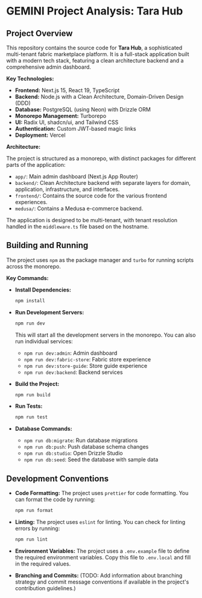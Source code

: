 # GEMINI Project Analysis: Tara Hub

## Project Overview

This repository contains the source code for **Tara Hub**, a sophisticated multi-tenant fabric marketplace platform. It is a full-stack application built with a modern tech stack, featuring a clean architecture backend and a comprehensive admin dashboard.

**Key Technologies:**

*   **Frontend:** Next.js 15, React 19, TypeScript
*   **Backend:** Node.js with a Clean Architecture, Domain-Driven Design (DDD)
*   **Database:** PostgreSQL (using Neon) with Drizzle ORM
*   **Monorepo Management:** Turborepo
*   **UI:** Radix UI, shadcn/ui, and Tailwind CSS
*   **Authentication:** Custom JWT-based magic links
*   **Deployment:** Vercel

**Architecture:**

The project is structured as a monorepo, with distinct packages for different parts of the application:

*   `app/`: Main admin dashboard (Next.js App Router)
*   `backend/`: Clean Architecture backend with separate layers for domain, application, infrastructure, and interfaces.
*   `frontend/`: Contains the source code for the various frontend experiences.
*   `medusa/`: Contains a Medusa e-commerce backend.

The application is designed to be multi-tenant, with tenant resolution handled in the `middleware.ts` file based on the hostname.

## Building and Running

The project uses `npm` as the package manager and `turbo` for running scripts across the monorepo.

**Key Commands:**

*   **Install Dependencies:**
    ```bash
    npm install
    ```

*   **Run Development Servers:**
    ```bash
    npm run dev
    ```
    This will start all the development servers in the monorepo. You can also run individual services:
    *   `npm run dev:admin`: Admin dashboard
    *   `npm run dev:fabric-store`: Fabric store experience
    *   `npm run dev:store-guide`: Store guide experience
    *   `npm run dev:backend`: Backend services

*   **Build the Project:**
    ```bash
    npm run build
    ```

*   **Run Tests:**
    ```bash
    npm run test
    ```

*   **Database Commands:**
    *   `npm run db:migrate`: Run database migrations
    *   `npm run db:push`: Push database schema changes
    *   `npm run db:studio`: Open Drizzle Studio
    *   `npm run db:seed`: Seed the database with sample data

## Development Conventions

*   **Code Formatting:** The project uses `prettier` for code formatting. You can format the code by running:
    ```bash
    npm run format
    ```

*   **Linting:** The project uses `eslint` for linting. You can check for linting errors by running:
    ```bash
    npm run lint
    ```

*   **Environment Variables:** The project uses a `.env.example` file to define the required environment variables. Copy this file to `.env.local` and fill in the required values.

*   **Branching and Commits:** (TODO: Add information about branching strategy and commit message conventions if available in the project's contribution guidelines.)
